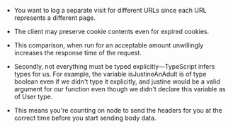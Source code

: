 - You want to log a separate visit for different URLs since each URL represents a different page.

- The client may preserve cookie contents even for expired cookies.

- This comparison, when run for an acceptable amount unwillingly increases the response time of the request.

- Secondly, not everything must be typed explicitly—TypeScript infers types for us. For example, the variable isJustineAnAdult is of type boolean even if we didn't type it explicitly, and justine would be a valid argument for our function even though we didn't declare this variable as of User type.

- This means you're counting on node to send the headers for you at the correct time before you start sending body data.
